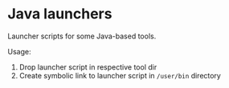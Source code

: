 # Java launchers

Launcher scripts for some Java-based tools.

Usage:

1. Drop launcher script in respective tool dir
2. Create symbolic link to launcher script in `/user/bin` directory
 
